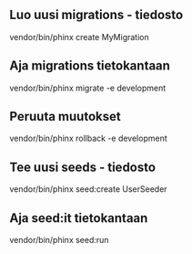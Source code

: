 ## Luo uusi migrations - tiedosto
 vendor/bin/phinx create MyMigration

 ## Aja migrations tietokantaan
 vendor/bin/phinx migrate -e development

 ## Peruuta muutokset
 vendor/bin/phinx rollback -e development

 ## Tee uusi seeds - tiedosto
 vendor/bin/phinx seed:create UserSeeder

 ## Aja seed:it tietokantaan
 vendor/bin/phinx seed:run    